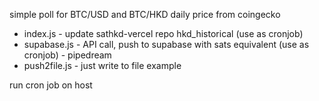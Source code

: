 simple poll for BTC/USD and BTC/HKD daily price from coingecko

- index.js - update sathkd-vercel repo hkd_historical (use as cronjob)
- supabase.js - API call, push to supabase with sats equivalent (use as cronjob) - pipedream
- push2file.js - just write to file example 

run cron job on host
